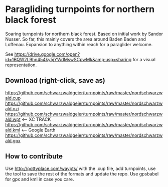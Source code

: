 # Paragliding turnpoints for northern black forest
Soaring turnpoints for northern black forest. Based on initial work by Sandor Nusser. So far, this mainly covers the area around Baden Baden and Loffenau. Expansion to anything within reach for a paraglider welcome.

See https://drive.google.com/open?id=1BQW2L9hn454ky5jYWdMswSCpwMk&amp;usp=sharing for a visual representation.

## Download (right-click, save as)
https://github.com/schwarzwaldgeier/turnpoints/raw/master/nordschwarzwald.cup
https://github.com/schwarzwaldgeier/turnpoints/raw/master/nordschwarzwald.ozi
https://github.com/schwarzwaldgeier/turnpoints/raw/master/nordschwarzwald.wpt <-- XC TRACK
https://github.com/schwarzwaldgeier/turnpoints/raw/master/nordschwarzwald.kml <-- Google Earth
https://github.com/schwarzwaldgeier/turnpoints/raw/master/nordschwarzwald.gpx

## How to contribute
Use http://pottyplace.com/waypts/ with the .cup file, add turnpoints, use the tool to save the rest of the formats and update the repo. Use gpsbabel for gpx and kml in case you care.
